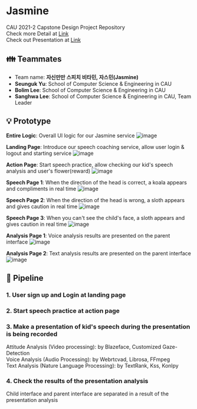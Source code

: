 # Jasmine
CAU 2021-2 Capstone Design Project Repository   
Check more Detail at [Link]()   
Check out Presentation at [Link](https://youtu.be/AJ_jO4Orc58)

## 👪 Teammates
- Team name: **자신만만 스피치 비타민, 자스민(Jasmine)**
- **Seunguk Yu**: School of Computer Science & Engineering in CAU   
- **Bolim Lee**: School of Computer Science & Engineering in CAU   
- **Sanghwa Lee**: School of Computer Science & Engineering in CAU, Team Leader

## 💡 Prototype
**Entire Logic**: Overall UI logic for our Jasmine service
![image](https://user-images.githubusercontent.com/80081345/144620776-15dbdcc2-a138-473c-84e4-6771fed889b6.png)

**Landing Page**: Introduce our speech coaching service, allow user login & logout and starting service
![image](https://user-images.githubusercontent.com/80081345/144620118-70730e4d-e247-4432-905d-6c2653e9c276.png)

**Action Page**: Start speech practice, allow checking our kid's speech analysis and user's flower(reward)
![image](https://user-images.githubusercontent.com/80081345/144620224-13cf2665-289a-42c4-ac5c-d60031539616.png)

**Speech Page 1**: When the direction of the head is correct, a koala appears and compliments in real time
![image](https://user-images.githubusercontent.com/80081345/144621208-963cad27-afef-4665-831f-ff6a7321a71b.png)

**Speech Page 2**: When the direction of the head is wrong, a sloth appears and gives caution in real time
![image](https://user-images.githubusercontent.com/80081345/144621303-fcc0dc1e-a141-4732-b586-f6ffae88651f.png)

**Speech Page 3**: When you can't see the child's face, a sloth appears and gives caution in real time
![image](https://user-images.githubusercontent.com/80081345/144621706-bb0247dd-0495-4b6b-aebf-6d51da165ac7.png)

**Analysis Page 1**: Voice analysis results are presented on the parent interface
![image](https://user-images.githubusercontent.com/80081345/144621825-ac4b2991-24ce-4df7-b8fc-55ae33320c2b.png)

**Analysis Page 2**: Text analysis results are presented on the parent interface
![image](https://user-images.githubusercontent.com/80081345/144622052-24386582-c083-46aa-811a-cfcc61e0b2ef.png)

## 🚂 Pipeline
### 1. User sign up and Login at landing page
### 2. Start speech practice at action page
### 3. Make a presentation of kid's speech during the presentation is being recorded
Attitude Analysis (Video processing): by Blazeface, Customized Gaze-Detection   
Voice Analysis (Audio Processing): by Webrtcvad, Librosa, FFmpeg   
Text Analysis (Nature Language Processing): by TextRank, Kss, Konlpy
### 4. Check the results of the presentation analysis
Child interface and parent interface are separated in a result of the presentation analysis
